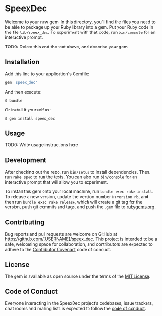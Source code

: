 # SpeexDec

Welcome to your new gem! In this directory, you'll find the files you need to be able to package up your Ruby library into a gem. Put your Ruby code in the file `lib/speex_dec`. To experiment with that code, run `bin/console` for an interactive prompt.

TODO: Delete this and the text above, and describe your gem

## Installation

Add this line to your application's Gemfile:

```ruby
gem 'speex_dec'
```

And then execute:

    $ bundle

Or install it yourself as:

    $ gem install speex_dec

## Usage

TODO: Write usage instructions here

## Development

After checking out the repo, run `bin/setup` to install dependencies. Then, run `rake spec` to run the tests. You can also run `bin/console` for an interactive prompt that will allow you to experiment.

To install this gem onto your local machine, run `bundle exec rake install`. To release a new version, update the version number in `version.rb`, and then run `bundle exec rake release`, which will create a git tag for the version, push git commits and tags, and push the `.gem` file to [rubygems.org](https://rubygems.org).

## Contributing

Bug reports and pull requests are welcome on GitHub at https://github.com/[USERNAME]/speex_dec. This project is intended to be a safe, welcoming space for collaboration, and contributors are expected to adhere to the [Contributor Covenant](http://contributor-covenant.org) code of conduct.

## License

The gem is available as open source under the terms of the [MIT License](http://opensource.org/licenses/MIT).

## Code of Conduct

Everyone interacting in the SpeexDec project’s codebases, issue trackers, chat rooms and mailing lists is expected to follow the [code of conduct](https://github.com/[USERNAME]/speex_dec/blob/master/CODE_OF_CONDUCT.md).

